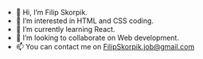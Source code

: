 - 👋 Hi, I’m Filip Skorpik.
- 👀 I’m interested in HTML and CSS coding.
- 🌱 I’m currently learning React.
- 💞️ I’m looking to collaborate on Web development.
- 📫 You can contact me on FilipSkorpik.job@gmail.com

<!---
filipskorpik/filipskorpik is a ✨ special ✨ repository because its `README.md` (this file) appears on your GitHub profile.
You can click the Preview link to take a look at your changes.
--->
